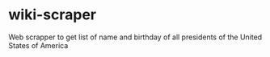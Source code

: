 # wiki-scraper
Web scrapper to get list of name and birthday of all presidents of the United States of America

